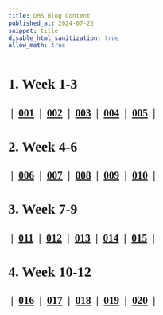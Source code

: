 ```yaml
---
title: DMS Blog Content
published_at: 2024-07-22
snippet: title
disable_html_sanitization: true
allow_math: true
---
```

<font face="Times New Roman">

# 1. Week 1-3

  <h2>
    <a class="text-gray-300">&nbsp;|&nbsp;</a> 
    <a href="https://d20502-d-dms1-blog-38.deno.dev/first-blog-post" class="text-gray-600">001</a>
    <a class="text-gray-300">&nbsp;|&nbsp;</a>  
    <a href="https://d20502-d-dms1-blog-38.deno.dev/second-blog-post" class="text-gray-600">002</a>
    <a class="text-gray-300">&nbsp;|&nbsp;</a> 
    <a href="https://d20502-d-dms1-blog-38.deno.dev/third-blog-post" class="text-gray-600">003</a>
    <a class="text-gray-300">&nbsp;|&nbsp;</a> 
    <a href="https://d20502-d-dms1-blog-38.deno.dev/fourth-blog-post" class="text-gray-600">004</a>
    <a class="text-gray-300">&nbsp;|&nbsp;</a> 
    <a href="https://d20502-d-dms1-blog-38.deno.dev/fifth-blog-post" class="text-gray-600">005</a>
    <a class="text-gray-300">&nbsp;|&nbsp;</a> 
  </h2>

# 2. Week 4-6

  <h2> 
    <a class="text-gray-300">&nbsp;|&nbsp;</a>
    <a href="https://d20502-d-dms1-blog-38.deno.dev/sixth-blog-post" class="text-gray-600">006</a>
    <a class="text-gray-300">&nbsp;|&nbsp;</a> 
    <a href="https://d20502-d-dms1-blog-38.deno.dev/seventh-blog-post" class="text-gray-600">007</a>
    <a class="text-gray-300">&nbsp;|&nbsp;</a> 
    <a href="https://d20502-d-dms1-blog-38.deno.dev/eighth-blog-post" class="text-gray-600">008</a>
    <a class="text-gray-300">&nbsp;|&nbsp;</a> 
    <a href="https://d20502-d-dms1-blog-38.deno.dev/ninth-blog-post" class="text-gray-600">009</a>
    <a class="text-gray-300">&nbsp;|&nbsp;</a> 
    <a href="https://d20502-d-dms1-blog-38.deno.dev/tenth-blog-post" class="text-gray-600">010</a>
    <a class="text-gray-300">&nbsp;|&nbsp;</a> 
  </h2>

# 3. Week 7-9
  <h2> 
    <a class="text-gray-300">&nbsp;|&nbsp;</a>
    <a href="https://d20502-d-dms1-blog-38.deno.dev/eleventh-blog-post" class="text-gray-600">011</a>
    <a class="text-gray-300">&nbsp;|&nbsp;</a>
    <a href="https://d20502-d-dms1-blog-38.deno.dev/twelfth-blog-post" class="text-gray-600">012</a>
    <a class="text-gray-300">&nbsp;|&nbsp;</a>
    <a href="https://d20502-d-dms1-blog-38.deno.dev/thirteen-blog-post" class="text-gray-600">013</a>
    <a class="text-gray-300">&nbsp;|&nbsp;</a>
    <a href="https://d20502-d-dms1-blog-38.deno.dev/fourteen-blog-post" class="text-gray-600">014</a>
    <a class="text-gray-300">&nbsp;|&nbsp;</a>
    <a href="https://d20502-d-dms1-blog-38.deno.dev/fifteen-blog-post" class="text-gray-600">015</a>
    <a class="text-gray-300">&nbsp;|&nbsp;</a>
  </h2>

# 4. Week 10-12
  <h2> 
    <a class="text-gray-300">&nbsp;|&nbsp;</a>
    <a href="https://d20502-d-dms1-blog-38.deno.dev/sixteen-blog-post" class="text-gray-600">016</a>
    <a class="text-gray-300">&nbsp;|&nbsp;</a>
    <a href="https://d20502-d-dms1-blog-38.deno.dev/seventeen-blog-post" class="text-gray-600">017</a>
    <a class="text-gray-300">&nbsp;|&nbsp;</a>
    <a href="https://d20502-d-dms1-blog-38.deno.dev/eighteen-blog-post" class="text-gray-600">018</a>
    <a class="text-gray-300">&nbsp;|&nbsp;</a>
    <a href="https://d20502-d-dms1-blog-38.deno.dev/nineteen-blog-post" class="text-gray-600">019</a>
    <a class="text-gray-300">&nbsp;|&nbsp;</a>
    <a href="https://d20502-d-dms1-blog-38.deno.dev/twentieth-blog-post" class="text-gray-600">020</a>
    <a class="text-gray-300">&nbsp;|&nbsp;</a>
</font>
